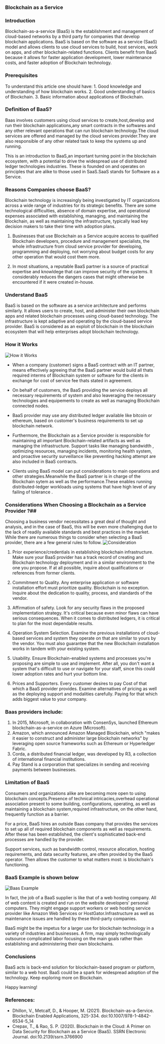 ### Blockchain as a Service

### Introduction
Blockchain-as-a-service (BaaS) is the establishment and management of cloud-based networks by a third party for companies that develop blockchain applications. BaaS is based on the software as a service (SaaS) model and allows clients to use cloud services to build, host services, work on apps, and other blockchain-related functions. Clients benefit from BaaS because it allows for faster application development, lower maintenance costs, and faster adoption of Blockchain technology.

### Prerequisites
To understand this article one should have:
	1. Good knowledge and understanding of how blockchain works.
	2. Good understanding of basics of Blockchain.
	3. Basic information about applications of Blockchain.
   
### Definition of BaaS?
Baas involves customers using cloud services to create,host,develop and run their  blockchain applications,any smart contracts in the softwares and any other relevant operations that can run  blockchain  technology.The  cloud services are offered and managed by the cloud services provider.They are also responsible of any other related task to keep the systems up and running.

This is  an introduction to BaaS,an important turning point in the blockchain ecosystem, with a potential to drive the widespread use of distributed ledger technologies industries. These is founded on and operates on principles that are alike to those used in SaaS.SaaS stands for Software as a Service.

### Reasons Companies choose BaaS?
Blockchain technology is increasingly being investigated by IT organizations across a wide range of industries for its strategic benefits. There are some technological difficulties, absence of domain expertise, and operational expenses associated with establishing, managing, and maintaining the Blockchain, as well as maintaining the infrastructure, typically lead key decision makers to take their time with adoption plans.

   1. Businesses that use Blockchain as a Service acquire access to qualified Blockchain developers, procedure and management specialists, the whole  infrastructure from cloud service provider for developing, programming and deploying, not worrying about budget costs for any other operation that would cost them more.

   2. In most situations, a reputable BaaS partner is a source of practical expertise and knowldege that can improve security of the systems. It considerably reduces the dangers cases that might otherwise be encountered if it were created in-house.

### Understand BaaS
BaaS is based on the software as a service architecture and performs similarly. It allows users to create, host, and administer their own blockchain apps and related blockchain processes using cloud-based technology. The infrastructure is kept adaptive and operating by the cloud-based service provider.
BaaS is considered as an exploit of blockchain in the blockchain ecosystem that will help enterprises adopt blockchain technology.
### How it Works
![How it Works](/engineering-education/understanding-blockchain-as-a-service/howitworks.jpg)

- When a company (customer) signs a BaaS contract with an IT partner, means effectively agreeing that the BaaS partner would build all thats required interms of Blockchain system or software  for the clients in exchange for cost of service fee thats stated in agreement.

- On behalf of customers, the BaaS providing the service deploys all necessary requirements of system and also leaveraging the necessary technologies and equipements to create as well as managing Blockchain connected nodes.

- BaaS provider may use any  distributed ledger available like bitcoin or ethereum, based on  customer's business requirements to set up blockchain network.

- Furthermore, the Blockchain as a Service provider is responsible for maintaining all important Blockchain-related artifacts as well as managing the infrastructure. Support tasks like managing bandwidth , optimizing resources, managing incidents, monitoring health system, and proactive security surveillance like preventing hacking attempt are also included in BaaS contracts.

- Clients using BaaS model can put considerations to main operations and other strategies.Meanwhile the BaaS partner is in charge of the Blockchain sytem as well as the performance.These enables running distributed-ledger workloads using systems that have high level of any failing of tolerance .

###  Considerations When Choosing a Blockchain as a Service Provider ?##
Choosing a business vendor necessitates a great deal of thought and analysis, and in the case of BaaS, this will be even more challenging due to the lack of readily available standards and best practices in the market. While there are numerous things to consider when selecting a BaaS provider, there are a few general rules to follow.
![Consideration](/engineering-education/understanding-blockchain-as-a-service/consideration.jpg)

1. Prior experience/credentials in establishing blockchain infrastructure.
Make sure your BaaS provider has a track record of creating and Blockchain technology deployment and in a similar environment to the one you propose. If at all possible, inquire about qualifications or references from former clients.

2. Commitment to Quality.
Any enterprise application or software installation effort must prioritize quality. Blockchain is no exception. Inquire about the dedication to quality, process, and standards of the vendor.

3. Affirmation of safety.
Look for any security flaws in the proposed implementation strategy. It's critical because even minor flaws can have serious consequences. When it comes to distributed ledgers, it is critical to plan for the most dependable results.
4. Operation System Selection.
Examine the  previous  installations of cloud-based services and system they operate on that are similar to yours by the vendor. You must also guarantee that the new Blockchain installation works in tandem with your existing system.
 5. Usability.
Ensure Blockchain-enabled systems and processes you're proposing are simple to use and implement. After all, you don't want a system that's difficult to use or navigate for your staff, since this could lower adoption rates and hurt your bottom line.
 6. Prices and Supporters.
Every customer desires to pay Cost of that which a BaaS provider provides. Examine alternatives of pricing as well as the deploying support and modalities carefully. Paying for that which adds biggest value to your company.

###  Baas providers include:
1. In 2015, Microsoft, in collaboration with ConsenSys, launched Ethereum blockchain-as-a-service on Azure (Microsoft).
2. Amazon, which announced Amazon Managed Blockchain, which "makes it easier to construct and administer large blockchain networks" by leveraging open source frameworks such as Ethereum or Hyperledger Fabric.
3. Corda, a distributed financial ledger, was developed by R3, a collection of international financial institutions.
4. Pay Stand is a corporation that specializes in sending and receiving payments between businesses.
   
    
### Limitation of BaaS
Consumers and organizations alike are becoming more open to using blockchain concepts.Presence of technical  intricacies,overhead operational  association present to some building, configurations, operating, as well as maintaining a blockchain system,required infrastructure, on the other hand, frequently function as a barrier.

For a price, BaaS hires an outside Baas company that provides the services to set up all of required blockchain components as well as requirements. After these has been established, the client's sophisticated back-end processes are handled by the provider.

Support services, such as bandwidth control, resource allocation, hosting requirements, and data security features, are often provided by the BaaS operator. Then allows the customer to what matters most: is blockchain's functioning.

### BaaS Example is shown below
![Baas Example](/engineering-education/understanding-blockchain-as-a-service/baas.jpg)

In fact, the job of a BaaS supplier is like that of a web hosting company. All of web content is created and run on the website developers' personal computers. They might engage support workers or web hosting service provider like Amazon Web Services or HostGator.Infrastructure as well as maintenance issues are handled by these third-party companies.

BaaS might be the impetus for a larger use for blockchain technology in a variety of industries and businesses. A firm, may simply technologically outsource complicated labor focusing on the main goals rather than establishing and administering their own blockchains.

### Conclusions
BaaS acts is back-end solution for blockchain-based program or platform, similar to a web host. BaaS could be a spark for widespread adoption of the technology. Keep exploring more on Blockchain.

Happy learning!

### References:
- Dhillon, V., Metcalf, D., & Hooper, M. (2021). Blockchain-as-a-Service. Blockchain Enabled Applications, 325-334. doi:10.1007/978-1-4842-6534-5_14
- Crepax, T., & Rao, S. P. (2020). Blockchain in the Cloud: A Primer on Data Security for Blockchain as a Service (BaaS). SSRN Electronic Journal. doi:10.2139/ssrn.3766900
